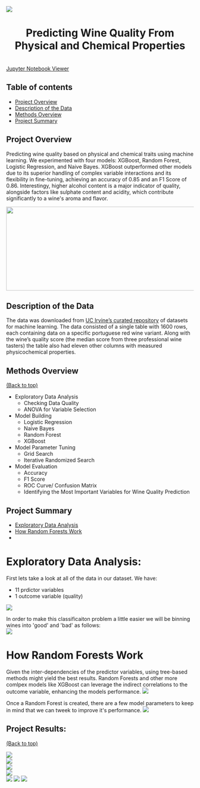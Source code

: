 <img src="images/title_photo.jpg" style>
<h1 align="center">Predicting Wine Quality From Physical and Chemical Properties</h1>

<br>
<a href="https://nbviewer.org/github/BrianMillerS/wine_quality_classification/blob/main/wine_score_classification.ipynb" target="_blank">Jupyter Notebook Viewer</a>
<br>

## Table of contents
- [Project Overview](#Project-Overview)
- [Description of the Data](#Description-of-the-Data)
- [Methods Overview](#methods-overview)
- [Project Summary](#project-summary)

## Project Overview
Predicting wine quality based on physical and chemical traits using machine learning. We experimented with four models: XGBoost, Random Forest, Logistic Regression, and Naive Bayes. XGBoost outperformed other models due to its superior handling of complex variable interactions and its flexibility in fine-tuning, achieving an accuracy of 0.85 and an F1 Score of 0.86. Interestingy, higher alcohol content is a major indicator of quality, alongside factors like sulphate content and acidity, which contribute significantly to a wine's aroma and flavor.

<img src="images/results_summary_table.png" width="532" height="225">


## Description of the Data
The data was downloaded from <a href="https://archive.ics.uci.edu/dataset/186/wine+quality" target="_blank">UC Irvine’s curated repository</a> of datasets for machine learning. The data consisted of a single table with 1600 rows, each containing data on a specific portuguese red wine variant. Along with the wine’s quality score (the median score from three professional wine tasters) the table also had eleven other columns with measured physicochemical properties.

## Methods Overview
[(Back to top)](#table-of-contents)
+ Exploratory Data Analysis
  + Checking Data Quality
  + ANOVA for Variable Selection
+ Model Building
  + Logistic Regression
  + Naive Bayes
  + Random Forest
  + XGBoost
+ Model Parameter Tuning
  + Grid Search
  + Iterative Randomized Search
+ Model Evaluation
  + Accuracy
  + F1 Score
  + ROC Curve/ Confusion Matrix
  + Identifying the Most Important Variables for Wine Quality Prediction

## Project Summary
- [Exploratory Data Analysis](#Exploratory-Data-Analysis)
- [How Random Forests Work](#How-Random-Forests-Work)
- 
# Exploratory Data Analysis:


First lets take a look at all of the data in our dataset. 
We have:
  - 11 prdictor variables
  - 1 outcome variable (quality)
<img src="images/variable_distributions.png" style>
<br>

In order to make this classificaiton problem a little easier we will be binning wines into 'good' and 'bad' as follows:
<br>
<img src="images/data_binning.png" style>
<br>

# How Random Forests Work
Given the inter-dependencies of the predictor variables, using tree-based methods might yield the best results. Random Forests and other more comlpex models like XGBoost can leverage the indirect correlations to the outcome variable, enhancing the models performance. 
<img src="images/RF_building_a_forest_explained.png" style>
<br>

Once a Random Forest is created, there are a few model parameters to keep in mind that we can tweek to improve it's performance.
<img src="images/RF_parameter_tuning_explained.png" style>
<br>

## Project Results:
[(Back to top)](#table-of-contents)



<img src="images/results_summary_table.png" style>
<br>

<img src="images/RF_results.png" style>
<br>

<img src="images/XGB_results.png" style>
<br>

<img src="images/XBG_roc.png" style>
<br>

<img src="images/XGB_confusion.png" style>
<img src="images/XGB_correlation.png" style>
<img src="images/XGB_gain.png" style>



